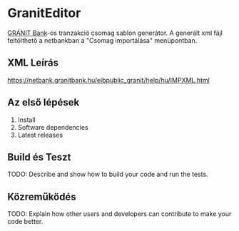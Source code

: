 # GranitEditor
[GRÁNIT Bank](https://granitbank.hu/)-os tranzakció csomag sablon generátor.
A generált xml fájl feltölthető a netbankban a "Csomag importálása" menüpontban.

## XML Leírás 
https://netbank.granitbank.hu/eibpublic_granit/help/hu/IMPXML.html

## Az első lépések
1.	Install
2.	Software dependencies
3.	Latest releases

## Build és Teszt
TODO: Describe and show how to build your code and run the tests. 

## Közreműködés
TODO: Explain how other users and developers can contribute to make your code better. 
